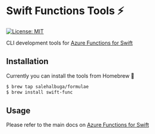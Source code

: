 # Swift Functions Tools ⚡️

[![License: MIT](https://img.shields.io/badge/License-MIT-yellow.svg)](https://opensource.org/licenses/MIT)

CLI development tools for [Azure Functions for Swift](https://github.com/SalehAlbuga/azure-functions-swift)

## Installation
Currently you can install the tools from Homebrew 🍺

```bash
$ brew tap salehalbuga/formulae
$ brew install swift-func
```

## Usage
Please refer to the main docs on [Azure Functions for Swift](https://github.com/SalehAlbuga/azure-functions-swift)

